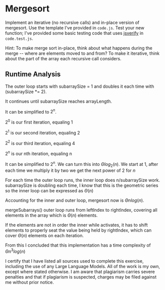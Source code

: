 # Mergesort

Implement an iterative (no recursive calls) and in-place version of mergesort.
Use the template I've provided in `code.js`. Test your new function; I've
provided some basic testing code that uses
[jsverify](https://jsverify.github.io/) in `code.test.js`.

Hint: To make merge sort in-place, think about what happens during the merge --
where are elements moved to and from? To make it iterative, think about the
part of the array each recursive call considers.

## Runtime Analysis

The outer loop starts with subarraySize = 1 and doubles it each time with (subarraySize *= 2).

It continues until subarraySize reaches arrayLength. 

It can be simplified to $2^n$.

$2^0$ is our first iteration, equaling 1

$2^1$ is our second iteration, equaling 2

$2^2$ is our third iteration, equaling 4

$2^n$ is our nth iteration, equaling n

It can be simplified to $2^n$. We can turn this into $\Theta log_2(n)$. We start at 1, after each time we multiply it by two we get the next power of 2 for $n$

For each time the outer loop runs, the inner loop does n/subarraySize work. subarraySize is doubling each time, I know that this is the geometric series so the inner loop can be expressed as $\Theta(n)$

Accounting for the inner and outer loop, mergesort now is $\Theta nlog(n)$.

mergeSubarrays() outer loop runs from leftIndex to rightIndex, covering all elements in the array which is $\Theta(n)$ elements. 

If the elements are not in order the inner while activates, it has to shift elements to properly seat the value being held by rightIndex, which can cover $\Theta(n)$ elements on each iteration.

From this I concluded that this implementation has a time complexity of $\Theta n^3log(n)$

I certify that I have listed all sources used to complete this exercise, including the use of any Large Language Models. All of the work is my own, except where stated otherwise. I am aware that plagiarism carries severe penalties and that if plagiarism is suspected, charges may be filed against me without prior notice.

